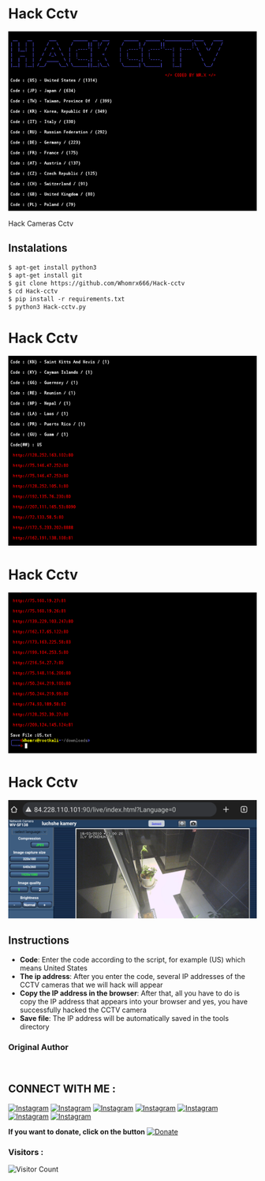 # Hack Cctv
![Hack-cctv preview](Hack-cctv.png)

Hack Cameras Cctv

## Instalations
```
$ apt-get install python3
$ apt-get install git
$ git clone https://github.com/Whomrx666/Hack-cctv
$ cd Hack-cctv
$ pip install -r requirements.txt
$ python3 Hack-cctv.py 
```
# Hack Cctv

<img src="https://github.com/Whomrx666/Hack-cctv/blob/main/01.png">

# Hack Cctv

<img src="https://github.com/Whomrx666/Hack-cctv/blob/main/02.png">

# Hack Cctv

<img src="https://github.com/Whomrx666/Hack-cctv/blob/main/03.png">

## Instructions
- **Code**: Enter the code according to the script, for example (US) which means United States
- **The ip address**: After you enter the code, several IP addresses of the CCTV cameras that we will hack will appear
- **Copy the IP address in the browser**: After that, all you have to do is copy the IP address that appears into your browser and yes, you have successfully hacked the CCTV camera
- **Save file**: The IP address will be automatically saved in the tools directory
### Original Author
<a href="https://github.com/Whomrx666"><img src="https://img.shields.io/badge/Original-Author-brightgreen.svg" alt=""/></a>

## CONNECT WITH ME :

[![Instagram](https://img.shields.io/badge/WEBSITE-VISIT-yellow?style=for-the-badge&logo=blogger)](https://whomrxhackers.blogspot.com/)
[![Instagram](https://img.shields.io/badge/TWITTER-FOLLOW-red?style=for-the-badge&logo=x)](https://twitter.com/whomrx666)
[![Instagram](https://img.shields.io/badge/YOUTUBE-SUBSCRIBE-red?style=for-the-badge&logo=youtube)](https://youtube.com/@whomrx666)
[![Instagram](https://img.shields.io/badge/FACEBOOK-LIKE-red?style=for-the-badge&logo=facebook)](https://facebook.com/https://www.facebook.com/whomrx.666)
[![Instagram](https://img.shields.io/badge/TELEGRAM-CONNECT-red?style=for-the-badge&logo=telegram)](https://t.me/@Whomr_X)
[![Instagram](https://img.shields.io/badge/GMAIL-CONTACT-red?style=for-the-badge&logo=gmail)](mailto:whomrx666@gmail.com)
[![Instagram](https://img.shields.io/badge/TIKTOK-FOLLOW-red?style=for-the-badge&logo=tiktok)](https://www.tiktok.com/@whomr.x)

**If you want to donate, click on the button**
<a href="https://saweria.co/whomrx"><img title="Donate" src="https://img.shields.io/badge/Donate-Hack cctv-yellow?style=for-the-badge&logo=github"></a>

### Visitors :
![Visitor Count](https://profile-counter.glitch.me/Whomrx666/count.svg)
